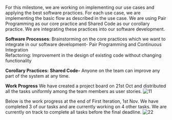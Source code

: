 For this milestone, we are working on implementing our use cases and applying the best software practices. For each use case, we are implementing the basic flow as described in the use case. We are using Pair Programming as our core practice and Shared Code as our corollary practice. We are integrating these practices into our software development.

**Software Processes**: 
Brainstorming on the core practices which we want to integrate in our software development- Pair Programming and Continuous Integration  
Refactoring: Improvement in the design of existing code without changing functionality

**Corollary Practices:**
**Shared Code-**
Anyone on the team can improve any part of the system at any time.

**Work Progress**
We have created a project board on 21st Oct and distributed all the tasks uniformly among the team members as user stories.
![11](https://media.github.ncsu.edu/user/13106/files/c0ec8a00-fd02-11e9-86e6-002998dc2100)

Below is the work progress at the end of First Iteration,  1st Nov. We have completed 3 of our tasks and are currently working on 4 other tasks. We are currently on track to complete all tasks before the final deadline.
![22](https://media.github.ncsu.edu/user/13106/files/fd1fea80-fd02-11e9-9c47-52f4c3be3758)

